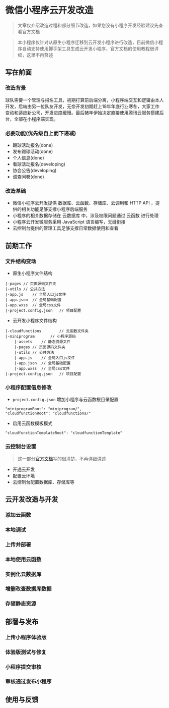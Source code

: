 # 微信小程序云开发改造
> 文章仅介绍改造过程和部分细节改造，如果您没有小程序开发经验建议先查看官方文档

> 本小程序仅针对从原生小程序迁移到云开发小程序进行改造，目前微信小程序自动支持使用脚手架工具生成云开发小程序，官方文档的使用教程很详细，这里不再赘述

## 写在前面
### 改造背景
球队需要一个管理与报名工具，初期打算前后端分离，小程序端交互和逻辑由本人开发，后端由另一位队友开发，无奈开发初期赶上18年年底行业寒冬，大家工作变动和适应新公司，开发进度缓慢。最后猪年伊始决定直接使用腾讯云服务搭建后台，全部在小程序端实现。

### 必要功能(优先级自上而下递减)
* 踢球活动报名(done)
* 发布踢球活动(done)
* 个人信息(done)
* 看球活动报名(developing)
* 协会公告(developing)
* 调查问卷(done)

### 改造基础
* 微信小程序云开发提供 数据库、云函数、存储库、云调用和 HTTP API ，提供的相关功能足够支撑小程序后端服务
* 小程序的相关数据存储在 云数据库 中，涉及权限问题通过 云函数 进行处理
* 小程序云开发微服务采用 JavaScript 语言编写，无缝衔接
* 云控制台提供的管理工具足够支撑日常数据使用和查看

## 前期工作
### 文件结构变动
* 原生小程序文件结构

```
|-pages	// 页面源码文件夹
|-utils	// 公共方法
|-app.js	// 全局入口js文件
|-app.json	// 全局基础配置
|-app.wxss	// 全局css文件
|-project.config.json	// 项目配置
```
* 云开发小程序文件结构

```
|-cloudfunctions		// 云函数文件夹
|-miniprogram		// 小程序源码
	|-assets	// 静态资源文件
	|-pages	// 页面源码文件夹
	|-utils	// 公共方法
	|-app.js	// 全局入口js文件
	|-app.json	// 全局基础配置
	|-app.wxss	// 全局css文件
|-project.config.json	// 项目配置
```
### 小程序配置信息修改
* `project.config.json` 增加小程序与云函数根目录配置

```
"miniprogramRoot": "miniprogram/",
"cloudfunctionRoot": "cloudfunctions/"
```
* 启用云函数模板模式

`"cloudfunctionTemplateRoot": "cloudfunctionTemplate"`

### 云控制台设置
> 这一部分[官方文档](https://developers.weixin.qq.com/miniprogram/dev/wxcloud/basis/quickstart.html#_1-%E6%96%B0%E5%BB%BA%E4%BA%91%E5%BC%80%E5%8F%91%E6%A8%A1%E6%9D%BF)写的很清楚，不再详细讲述

* 开通云开发
* 配置云环境
* 云控制台配置数据库、存储库等

## 云开发改造与开发
### 添加云函数
### 本地调试
### 上传并部署
### 本地使用云函数
### 实例化云数据库
### 增删改查数据库数据
### 存储静态资源

## 部署与发布
### 上传小程序体验版
### 体验版测试与修复
### 小程序提交审核
### 审核通过发布小程序

## 使用与反馈